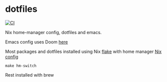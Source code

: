 dotfiles
========
[![CI](https://github.com/minimal/dotfiles/actions/workflows/build.yml/badge.svg)](https://github.com/minimal/dotfiles/actions/workflows/build.yml)

Nix home-manager config, dotfiles and emacs.

Emacs config uses Doom [here](doom.d/)

Most packages and dotfiles installed using Nix [flake](flake.nix) with home manager [Nix config](nixpkgs/)

`make hm-switch`

Rest installed with brew
